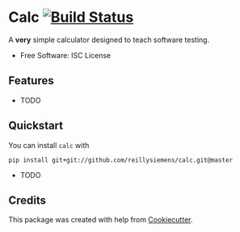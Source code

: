 # Calc [![Build Status](https://travis-ci.org/reillysiemens/calc.svg?branch=master)](https://travis-ci.org/reillysiemens/calc)

A **very** simple calculator designed to teach software testing.

- Free Software: ISC License

## Features

- TODO

## Quickstart
You can install `calc` with
```
pip install git+git://github.com/reillysiemens/calc.git@master
```

- TODO

## Credits

This package was created with help from [Cookiecutter].

[Cookiecutter]: https://github.com/audreyr/cookiecutter
